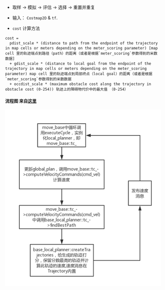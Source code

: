 - 取样 -> 模拟 -> 评估 -> 选择 -> 重置并重复

- 输入： `Costmap2D` & `tf`.

- `cost` 计算方法
```
cost = 
  pdist_scale * (distance to path from the endpoint of the trajectory in map cells or meters depending on the meter_scoring parameter) [map cell 里的轨迹端点到路径（path）的距离（或者是根据`meter_scoring`参数得到的米数数据]
  + gdist_scale * (distance to local goal from the endpoint of the trajectory in map cells or meters depending on the meter_scoring parameter) map cell 里的轨迹端点到局部终点（local goal）的距离（或者是根据`meter_scoring`参数得到的米数数据
  + occdist_scale * (maximum obstacle cost along the trajectory in obstacle cost (0-254)) 轨迹上的障碍物代价中的最大值 （0-254）
```

#### 流程图 来自[这里](https://blog.csdn.net/zhxue_11/article/details/84101931)

![base_local_process](20181204171856453.png)